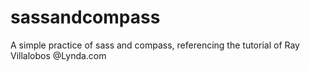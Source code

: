 # sassandcompass
A simple practice of sass and compass, referencing the tutorial of Ray Villalobos @Lynda.com
